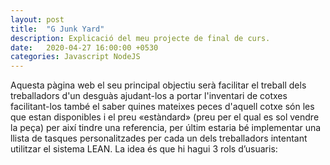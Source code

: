 ```yaml
---
layout: post
title:  "G Junk Yard"
description: Explicació del meu projecte de final de curs.
date:   2020-04-27 16:00:00 +0530
categories: Javascript NodeJS
---
```

Aquesta pàgina web el seu principal objectiu serà facilitar el treball dels treballadors d'un desguàs ajudant-los a portar l'inventari de cotxes facilitant-los també el saber quines mateixes peces d'aquell cotxe són les que estan disponibles i el preu «estàndard» (preu per el qual es sol vendre la peça) per així tindre una referencia, per últim estaria bé implementar una llista de tasques personalitzades per cada un dels treballadors intentant utilitzar el sistema LEAN.
La idea és que hi hagui 3 rols d’usuaris:
